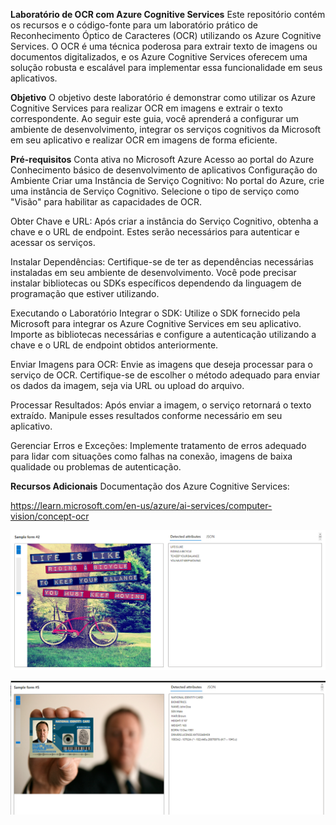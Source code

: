 __Laboratório de OCR com Azure Cognitive Services__
Este repositório contém os recursos e o código-fonte para um laboratório prático de Reconhecimento Óptico de Caracteres (OCR) utilizando os Azure Cognitive Services. O OCR é uma técnica poderosa para extrair texto de imagens ou documentos digitalizados, e os Azure Cognitive Services oferecem uma solução robusta e escalável para implementar essa funcionalidade em seus aplicativos.

**Objetivo**
O objetivo deste laboratório é demonstrar como utilizar os Azure Cognitive Services para realizar OCR em imagens e extrair o texto correspondente. Ao seguir este guia, você aprenderá a configurar um ambiente de desenvolvimento, integrar os serviços cognitivos da Microsoft em seu aplicativo e realizar OCR em imagens de forma eficiente.

__Pré-requisitos__
Conta ativa no Microsoft Azure
Acesso ao portal do Azure
Conhecimento básico de desenvolvimento de aplicativos
Configuração do Ambiente
Criar uma Instância de Serviço Cognitivo: No portal do Azure, crie uma instância de Serviço Cognitivo. Selecione o tipo de serviço como "Visão" para habilitar as capacidades de OCR.

Obter Chave e URL: Após criar a instância do Serviço Cognitivo, obtenha a chave e o URL de endpoint. Estes serão necessários para autenticar e acessar os serviços.

Instalar Dependências: Certifique-se de ter as dependências necessárias instaladas em seu ambiente de desenvolvimento. Você pode precisar instalar bibliotecas ou SDKs específicos dependendo da linguagem de programação que estiver utilizando.

Executando o Laboratório
Integrar o SDK: Utilize o SDK fornecido pela Microsoft para integrar os Azure Cognitive Services em seu aplicativo. Importe as bibliotecas necessárias e configure a autenticação utilizando a chave e o URL de endpoint obtidos anteriormente.

Enviar Imagens para OCR: Envie as imagens que deseja processar para o serviço de OCR. Certifique-se de escolher o método adequado para enviar os dados da imagem, seja via URL ou upload do arquivo.

Processar Resultados: Após enviar a imagem, o serviço retornará o texto extraído. Manipule esses resultados conforme necessário em seu aplicativo.

Gerenciar Erros e Exceções: Implemente tratamento de erros adequado para lidar com situações como falhas na conexão, imagens de baixa qualidade ou problemas de autenticação.

__Recursos Adicionais__
Documentação dos Azure Cognitive Services:

https://learn.microsoft.com/en-us/azure/ai-services/computer-vision/concept-ocr



![alt text](OUTPUT_IM_1.png)

![alt text](image.png)
